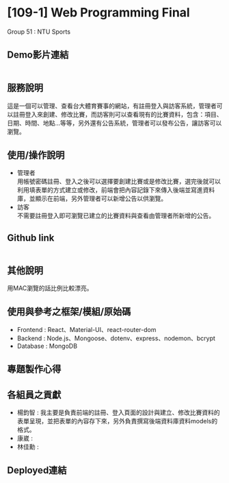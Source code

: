 # [109-1] Web Programming Final

Group 51 : NTU Sports

## Demo影片連結
```

```

## 服務說明

這是一個可以管理、查看台大體育賽事的網站，有註冊登入與訪客系統，管理者可以註冊登入來創建、修改比賽，而訪客則可以查看現有的比賽資料，包含：項目、日期、時間、地點...等等，另外還有公告系統，管理者可以發布公告，讓訪客可以瀏覽。

## 使用/操作說明

* 管理者   
用帳號密碼註冊、登入之後可以選擇要創建比賽或是修改比賽，選完後就可以利用填表單的方式建立或修改，前端會把內容記錄下來傳入後端並寫進資料庫，並顯示在前端，另外管理者可以新增公告以供瀏覽。
* 訪客    
不需要註冊登入即可瀏覽已建立的比賽資料與查看由管理者所新增的公告。

## Github link
```

```

## 其他說明

用MAC瀏覽的話比例比較漂亮。

## 使用與參考之框架/模組/原始碼

* Frontend : React、Material-UI、react-router-dom
* Backend : Node.js、Mongoose、dotenv、express、nodemon、bcrypt
* Database : MongoDB

## 專題製作心得

## 各組員之貢獻
* 楊鈞智 : 我主要是負責前端的註冊、登入頁面的設計與建立、修改比賽資料的表單呈現，並把表單的內容存下來，另外負責撰寫後端資料庫資料models的格式。  
* 康崴 :    
* 林佳勳 :     


## Deployed連結
```

```

